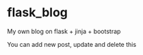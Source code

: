 # flask_blog
My own blog on flask + jinja + bootstrap

You can add new post, update and delete this
